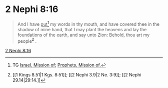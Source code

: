 # 2 Nephi 8:16

> And I have <u>put</u>[^a] my words in thy mouth, and have covered thee in the shadow of mine hand, that I may plant the heavens and lay the foundations of the earth, and say unto Zion: Behold, thou art my <u>people</u>[^b] .

[2 Nephi 8:16](https://www.churchofjesuschrist.org/study/scriptures/bofm/2-ne/8?lang=eng&id=p16#p16)


[^a]: TG [Israel, Mission of](https://www.churchofjesuschrist.org/study/scriptures/tg/israel-mission-of?lang=eng); [Prophets, Mission of.](https://www.churchofjesuschrist.org/study/scriptures/tg/prophets-mission-of?lang=eng)
[^b]: [[1 Kings 8.51|1 Kgs. 8:51]]; [[2 Nephi 3.9|2 Ne. 3:9]]; [[2 Nephi 29.14|29:14.]]
